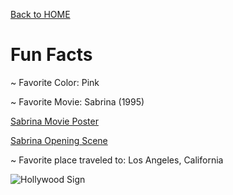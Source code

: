 <a href="https://github.com/camryngelliott/Final-Project-Spring-2023/blob/main/README.md">Back to HOME</a>

<h1>Fun Facts</h1>
<p>~ Favorite Color: Pink</p>
<p>~ Favorite Movie: Sabrina (1995)
  
<a href="https://github.com/camryngelliott/Sabrina-Movie-Poster/blob/main/Sabrina%20Movie%20Poster.md">Sabrina Movie Poster</a>
  
  <a href="https://www.youtube.com/watch?v=1BLNlgsetDc&t=50s">Sabrina Opening Scene</a>
<p>~ Favorite place traveled to: Los Angeles, California</p>

<img src="https://upload.wikimedia.org/wikipedia/commons/thumb/5/5a/Hollywood_Sign_%28Zuschnitt%29.jpg/800px-Hollywood_Sign_%28Zuschnitt%29.jpg" alt="Hollywood Sign">
